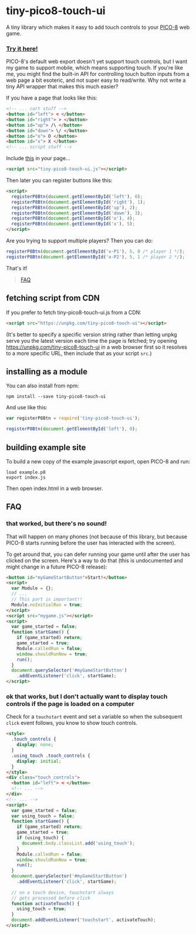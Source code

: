 # tiny-pico8-touch-ui

A tiny library which makes it easy to add touch controls to your [PICO-8](https://www.lexaloffle.com/pico-8.php) web game.

### [Try it here!](https://benwiley4000.github.io/tiny-pico8-touch-ui/)

PICO-8's default web export doesn't yet support touch controls, but I want my game to support mobile, which means supporting touch. If you're like me, you might find the built-in API for controlling touch button inputs from a web page a bit esoteric, and not super easy to read/write. Why not write a tiny API wrapper that makes this much easier?

If you have a page that looks like this:

```html
<!-- ... cart stuff -->
<button id="left"> < </button>
<button id="right"> > </button>
<button id="up"> /\ </button>
<button id="down"> \/ </button>
<button id="o"> O </button>
<button id="x"> X </button>
<!-- ... script stuff -->
```

Include [this](tiny-pico8-touch-ui.js) in your page...

```html
<script src="tiny-pico8-touch-ui.js"></script>
```

Then later you can register buttons like this:

```html
<script>
  registerP8Btn(document.getElementById('left'), 0);
  registerP8Btn(document.getElementById('right'), 1);
  registerP8Btn(document.getElementById('up'), 2);
  registerP8Btn(document.getElementById('down'), 3);
  registerP8Btn(document.getElementById('o'), 4);
  registerP8Btn(document.getElementById('x'), 5);
</script>
```

Are you trying to support multiple players? Then you can do:

```js
registerP8Btn(document.getElementById('x-P1'), 5, 0 /* player 1 */);
registerP8Btn(document.getElementById('x-P2'), 5, 1 /* player 2 */);
```

That's it!

> [FAQ](#faq)

## fetching script from CDN

If you prefer to fetch tiny-pico8-touch-ui.js from a CDN:

```html
<script src="https://unpkg.com/tiny-pico8-touch-ui"></script>
```

(It's better to specify a specific version string rather than letting unpkg serve you the latest version each time the page is fetched; try opening https://unpkg.com/tiny-pico8-touch-ui in a web browser first so it resolves to a more specific URL, then include that as your script `src`.)

## installing as a module

You can also install from npm:

```console
npm install --save tiny-pico8-touch-ui
```

And use like this:

```js
var registerP8Btn = require('tiny-pico8-touch-ui');

registerP8Btn(document.getElementById('left'), 0);
```

## building example site

To build a new copy of the example javascript export, open PICO-8 and run:

```console
load example.p8
export index.js
```

Then open index.html in a web browser.

## FAQ

### that worked, but there's no sound!

That will happen on many phones (not because of this library, but because PICO-8 starts running before the user has interacted with the screen).

To get around that, you can defer running your game until after the user has clicked on the screen. Here's a way to do that (this is undocumented and might change in a future PICO-8 release):

```html
<button id="myGameStartButton">Start!</button>
<script>
  var Module = {};
  // ...
  // This part is important!!
  Module.noInitialRun = true;
</script>
<script src="mygame.js"></script>
<script>
  var game_started = false;
  function startGame() {
    if (game_started) return;
    game_started = true;
    Module.calledRun = false;
    window.shouldRunNow = true;
    run();
  }
  document.querySelector('#myGameStartButton')
    .addEventListener('click', startGame);
</script>
```

### ok that works, but I don't actually want to display touch controls if the page is loaded on a computer

Check for a `touchstart` event and set a variable so when the subsequent `click` event follows, you know to show touch controls.

```html
<style>
  .touch_controls {
    display: none;
  }
  .using_touch .touch_controls {
    display: initial;
  }
</style>
<div class="touch_controls">
  <button id="left"> < </button>
  <!-- ... -->
</div>
<!-- ... -->
<script>
  var game_started = false;
  var using_touch = false;
  function startGame() {
    if (game_started) return;
    game_started = true;
    if (using_touch) {
      document.body.classList.add('using_touch');
    }
    Module.calledRun = false;
    window.shouldRunNow = true;
    run();
  }
  document.querySelector('#myGameStartButton')
    .addEventListener('click', startGame);
  
  // on a touch device, touchstart always
  // gets processed before click
  function activateTouch() {
    using_touch = true;
  }
  document.addEventListener('touchstart', activateTouch);
</script>
```
